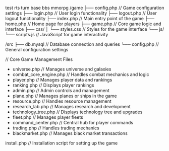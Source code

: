 test rts turn base bbs mmorpg
/game
    ├── config.php          // Game configuration settings
    ├── login.php           // User login functionality
    ├── logout.php          // User logout functionality
    ├── index.php           // Main entry point of the game
    ├── home.php            // Home page for players
    ├── game.php            // Core game logic and interface
    ├── css/
    │   └── styles.css      // Styles for the game interface
    └── js/
        └── scripts.js      // JavaScript for game interactivity

/src
    ├── db.mysql            // Database connection and queries
    └── config.php          // General configuration settings

// Core Game Management Files
- universe.php             // Manages universe and galaxies
- combat_core_engine.php    // Handles combat mechanics and logic
- player.php               // Manages player data and rankings
- ranking.php              // Displays player rankings
- admin.php                // Admin controls and management
- plane.php                // Manages planes or ships in the game
- resource.php             // Handles resource management
- research_lab.php         // Manages research and development
- technology_tree.php      // Displays technology tree and upgrades
- fleet.php                // Manages player fleets
- command_center.php       // Central hub for player commands
- trading.php              // Handles trading mechanics
- blackmarket.php          // Manages black market transactions

install.php                 // Installation script for setting up the game
